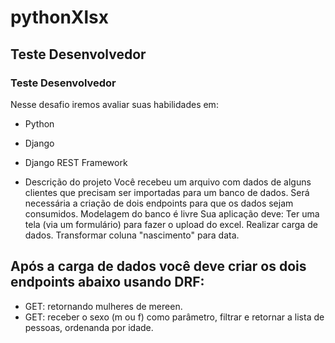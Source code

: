 # pythonXlsx
## Teste Desenvolvedor

### Teste Desenvolvedor

Nesse desafio iremos avaliar suas habilidades em:
* Python
* Django
* Django REST Framework

* Descrição do projeto
Você recebeu um arquivo com dados de alguns clientes que precisam ser importadas
para um banco de dados. Será necessária a criação de dois endpoints para que os
dados sejam consumidos.
Modelagem do banco é livre
Sua aplicação deve:
Ter uma tela (via um formulário) para fazer o upload do excel.
Realizar carga de dados.
Transformar coluna "nascimento" para data.
## Após a carga de dados você deve criar os dois endpoints abaixo usando DRF:
* GET: retornando mulheres de mereen.
* GET: receber o sexo (m ou f) como parâmetro, filtrar e retornar a lista de
pessoas, ordenanda por idade. 
